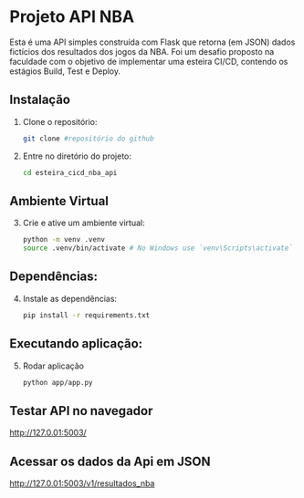 # Projeto API NBA

Esta é uma API simples construída com Flask que retorna (em JSON) dados fictícios dos resultados dos jogos da NBA.
Foi um desafio proposto na faculdade com o objetivo de implementar uma esteira CI/CD, contendo os estágios Build, Test e Deploy.

## Instalação

1. Clone o repositório:
   
   ```sh
   git clone #repositório do github

2. Entre no diretório do projeto:
   
   ```sh
   cd esteira_cicd_nba_api

## Ambiente Virtual
3. Crie e ative um ambiente virtual:
   
   ```sh
   python -m venv .venv
   source .venv/bin/activate # No Windows use `venv\Scripts\activate`

## Dependências: 
4. Instale as dependências:
   
   ```sh
   pip install -r requirements.txt

## Executando aplicação: 
5. Rodar aplicação
   
   ```sh
   python app/app.py

## Testar API no navegador
http://127.0.01:5003/

## Acessar os dados da Api em JSON
http://127.0.01:5003/v1/resultados_nba